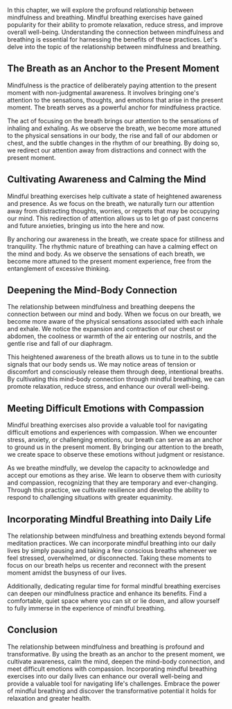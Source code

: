 
In this chapter, we will explore the profound relationship between mindfulness and breathing. Mindful breathing exercises have gained popularity for their ability to promote relaxation, reduce stress, and improve overall well-being. Understanding the connection between mindfulness and breathing is essential for harnessing the benefits of these practices. Let's delve into the topic of the relationship between mindfulness and breathing.

## The Breath as an Anchor to the Present Moment

Mindfulness is the practice of deliberately paying attention to the present moment with non-judgmental awareness. It involves bringing one's attention to the sensations, thoughts, and emotions that arise in the present moment. The breath serves as a powerful anchor for mindfulness practice.

The act of focusing on the breath brings our attention to the sensations of inhaling and exhaling. As we observe the breath, we become more attuned to the physical sensations in our body, the rise and fall of our abdomen or chest, and the subtle changes in the rhythm of our breathing. By doing so, we redirect our attention away from distractions and connect with the present moment.

## Cultivating Awareness and Calming the Mind

Mindful breathing exercises help cultivate a state of heightened awareness and presence. As we focus on the breath, we naturally turn our attention away from distracting thoughts, worries, or regrets that may be occupying our mind. This redirection of attention allows us to let go of past concerns and future anxieties, bringing us into the here and now.

By anchoring our awareness in the breath, we create space for stillness and tranquility. The rhythmic nature of breathing can have a calming effect on the mind and body. As we observe the sensations of each breath, we become more attuned to the present moment experience, free from the entanglement of excessive thinking.

## Deepening the Mind-Body Connection

The relationship between mindfulness and breathing deepens the connection between our mind and body. When we focus on our breath, we become more aware of the physical sensations associated with each inhale and exhale. We notice the expansion and contraction of our chest or abdomen, the coolness or warmth of the air entering our nostrils, and the gentle rise and fall of our diaphragm.

This heightened awareness of the breath allows us to tune in to the subtle signals that our body sends us. We may notice areas of tension or discomfort and consciously release them through deep, intentional breaths. By cultivating this mind-body connection through mindful breathing, we can promote relaxation, reduce stress, and enhance our overall well-being.

## Meeting Difficult Emotions with Compassion

Mindful breathing exercises also provide a valuable tool for navigating difficult emotions and experiences with compassion. When we encounter stress, anxiety, or challenging emotions, our breath can serve as an anchor to ground us in the present moment. By bringing our attention to the breath, we create space to observe these emotions without judgment or resistance.

As we breathe mindfully, we develop the capacity to acknowledge and accept our emotions as they arise. We learn to observe them with curiosity and compassion, recognizing that they are temporary and ever-changing. Through this practice, we cultivate resilience and develop the ability to respond to challenging situations with greater equanimity.

## Incorporating Mindful Breathing into Daily Life

The relationship between mindfulness and breathing extends beyond formal meditation practices. We can incorporate mindful breathing into our daily lives by simply pausing and taking a few conscious breaths whenever we feel stressed, overwhelmed, or disconnected. Taking these moments to focus on our breath helps us recenter and reconnect with the present moment amidst the busyness of our lives.

Additionally, dedicating regular time for formal mindful breathing exercises can deepen our mindfulness practice and enhance its benefits. Find a comfortable, quiet space where you can sit or lie down, and allow yourself to fully immerse in the experience of mindful breathing.

## Conclusion

The relationship between mindfulness and breathing is profound and transformative. By using the breath as an anchor to the present moment, we cultivate awareness, calm the mind, deepen the mind-body connection, and meet difficult emotions with compassion. Incorporating mindful breathing exercises into our daily lives can enhance our overall well-being and provide a valuable tool for navigating life's challenges. Embrace the power of mindful breathing and discover the transformative potential it holds for relaxation and greater health.
